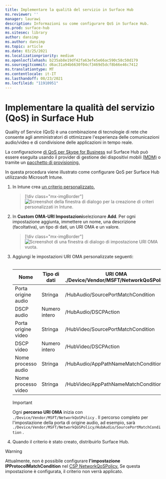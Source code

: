 ```yaml
---
title: Implementare la qualità del servizio in Surface Hub
ms.reviewer: ''
manager: laurawi
description: Informazioni su come configurare QoS in Surface Hub.
ms.prod: surface-hub
ms.sitesec: library
author: dansimp
ms.author: dansimp
ms.topic: article
ms.date: 03/25/2021
ms.localizationpriority: medium
ms.openlocfilehash: b235ab8e19df42fa63efe5e66ac590c58c50d179
ms.sourcegitcommit: d6ac31a94b6630f04cf3469d5dcf8b66e46c7412
ms.translationtype: MT
ms.contentlocale: it-IT
ms.lasthandoff: 08/23/2021
ms.locfileid: "11910951"
---
```

# <a name="implement-quality-of-service-qos-on-surface-hub"></a>Implementare la qualità del servizio (QoS) in Surface Hub

Quality of Service (QoS) è una combinazione di tecnologie di rete che consente agli amministratori di ottimizzare l'esperienza delle comunicazioni audio/video e di condivisione delle applicazioni in tempo reale.
 
La configurazione [di QoS per Skype for Business](https://docs.microsoft.com/windows/client-management/mdm/networkqospolicy-csp) sul Surface Hub può essere eseguita usando il provider di gestione dei dispositivi mobili [(MDM)](manage-settings-with-mdm-for-surface-hub.md) o tramite un [pacchetto di provisioning.](provisioning-packages-for-surface-hub.md) 
 
 
In questa procedura viene illustrato come configurare QoS per Surface Hub utilizzando Microsoft Intune. 

1. In Intune crea [un criterio personalizzato.](https://docs.microsoft.com/intune/custom-settings-configure)

    > [!div class="mx-imgBorder"]
    > ![Screenshot della finestra di dialogo per la creazione di criteri personalizzati in Intune.](images/qos-create.png)

2. In **Custom OMA-URI Impostazioni**selezionare **Add**. Per ogni impostazione aggiunta, immettere un nome, una descrizione (facoltativa), un tipo di dati, un URI OMA e un valore.

    > [!div class="mx-imgBorder"]
    > ![Screenshot di una finestra di dialogo di impostazione URI OMA vuota.](images/qos-setting.png)

3. Aggiungi le impostazioni URI OMA personalizzate seguenti:<br/><br/>

    Nome | Tipo di dati | URI OMA<br>./Device/Vendor/MSFT/NetworkQoSPolicy |  Value
    --- | --- | --- | ---
    Porta origine audio | Stringa |  /HubAudio/SourcePortMatchCondition  |   Ottenere i valori dall'Skype amministratore
    DSCP audio | Numero intero |  /HubAudio/DSCPAction  |   46
    Porta origine video | Stringa |  /HubVideo/SourcePortMatchCondition   |  Ottenere i valori dall'Skype amministratore
    DSCP video | Numero intero |  /HubVideo/DSCPAction   |   34
    Nome processo audio | Stringa |  /HubAudio/AppPathNameMatchCondition  |   Microsoft.PPISkype.Windows.exe
    Nome processo video | Stringa |  /HubVideo/AppPathNameMatchCondition  |   Microsoft.PPISkype.Windows.exe

    >[!IMPORTANT]
    >Ogni **percorso URI OMA** inizia con `./Device/Vendor/MSFT/NetworkQoSPolicy` . Il percorso completo per l'impostazione della porta di origine audio, ad esempio, sarà `./Device/Vendor/MSFT/NetworkQoSPolicy/HubAudio/SourcePortMatchCondition` .

4. Quando il criterio è stato creato, distribuirlo Surface Hub.


>[!WARNING]
>Attualmente, non è possibile configurare **l'impostazione IPProtocolMatchCondition** nel [CSP NetworkQoSPolicy.](https://docs.microsoft.com/windows/client-management/mdm/networkqospolicy-csp) Se questa impostazione è configurata, il criterio non verrà applicato.
 

